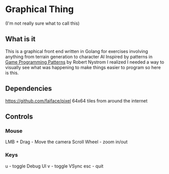 # Graphical Thing
(I'm not really sure what to call this)

## What is it
This is a graphical front end written in Golang for exercises involving anything from terrain generation to character AI
Inspired by patterns in [Game Programming Patterns](https://gameprogrammingpatterns.com/) by Robert Nystrom
I realized I needed a way to visually see what was happening to make things easier to program so here is this.


## Dependencies
https://github.com/faiface/pixel
64x64 tiles from around the internet





## Controls

### Mouse
LMB + Drag - Move the camera
Scroll Wheel - zoom in/out

### Keys
u - toggle Debug UI
v - toggle VSync
esc - quit
